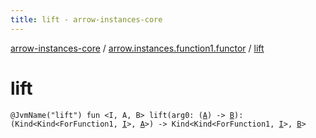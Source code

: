 ```yaml
---
title: lift - arrow-instances-core
---
```


[arrow-instances-core](../index.html) / [arrow.instances.function1.functor](index.html) / [lift](./lift.html)

# lift

`@JvmName("lift") fun <I, A, B> lift(arg0: (`[`A`](lift.html#A)`) -> `[`B`](lift.html#B)`): (Kind<Kind<ForFunction1, `[`I`](lift.html#I)`>, `[`A`](lift.html#A)`>) -> Kind<Kind<ForFunction1, `[`I`](lift.html#I)`>, `[`B`](lift.html#B)`>`